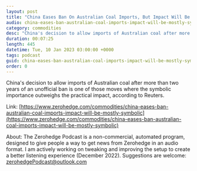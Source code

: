```yaml
---
layout: post
title: "China Eases Ban On Australian Coal Imports, But Impact Will Be Mostly Symbolic"
audio: china-eases-ban-australian-coal-imports-impact-will-be-mostly-symbolic-0
category: commodities
desc: "China's decision to allow imports of Australian coal after more than two years of an unofficial ban is one of those moves where the symbolic importance outweighs the practical impact, according to Reuters."
duration: 00:07:25
length: 445
datetime: Tue, 10 Jan 2023 03:00:00 +0000
tags: podcast
guid: china-eases-ban-australian-coal-imports-impact-will-be-mostly-symbolic-0
order: 0
---
```

China's decision to allow imports of Australian coal after more than two years of an unofficial ban is one of those moves where the symbolic importance outweighs the practical impact, according to Reuters.

Link: [https://www.zerohedge.com/commodities/china-eases-ban-australian-coal-imports-impact-will-be-mostly-symbolic](https://www.zerohedge.com/commodities/china-eases-ban-australian-coal-imports-impact-will-be-mostly-symbolic)

About: The Zerohedge Podcast is a non-commercial, automated program, designed to give people a way to get news from Zerohedge in an audio format.  I am actively working on tweaking and improving the setup to create a better listening experience (December 2022).  Suggestions are welcome: [zerohedgePodcast@outlook.com](mailto:zerohedgePodcast@outlook.com)